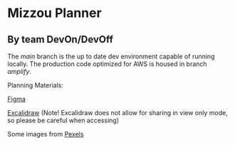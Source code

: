 # Mizzou Planner
## By team DevOn/DevOff

The *main* branch is the up to date dev environment capable of running locally. The production code optimized for AWS is housed in branch *amplify*.


Planning Materials:

[Figma](https://www.figma.com/file/Zro9A4WgKef0oWpzIvO96a/DevOn%2FDevOff?type=design&node-id=0%3A1&mode=design&t=KfDqJ55nP00wo0nh-1)

[Excalidraw](https://excalidraw.com/#room=cd760e03df42c2501486,ZuJh4KpFLacpklOFxeAkyw) (Note! Excalidraw does not allow for sharing in view only mode, so please be careful when accessing)



Some images from [Pexels](https://www.pexels.com/license/)
